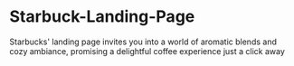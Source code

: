 # Starbuck-Landing-Page
Starbucks' landing page invites you into a world of aromatic blends and cozy ambiance, promising a delightful coffee experience just a click away
